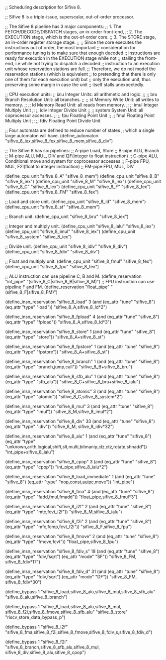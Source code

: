 ;; Scheduling description for Sifive 8.

;; Sifive 8 is a triple-issue, superscalar, out-of-order processor.

;; The Sifive 8 pipeline has 3 major components:
;;  1. The FETCH/DECODE/DISPATCH stages, an in-order front-end,
;;  2. The EXECUTION stage, which is the out-of-order core.
;;  3. The STORE stage, an in-order register storage stage.
;;
;; Since the core executes the instructions out of order, the most important
;; consideration for performance tuning is to make sure that enough decoded
;; instructions are ready for execution in the EXECUTION stage while not
;; stalling the front-end, i.e while not trying to dispatch a decoded
;; instruction to an execution unit whose reservation stations are full.
;; Therefore, we do not model the reservation stations (which is equivalent
;; to pretending that there is only one of them for each execution unit) but
;; only the execution unit, thus preserving some margin in case the unit
;; itself stalls unexpectedly.

;; CPU execution units:
;; ialu            Integer Units: all arithmetic and logic.
;;
;; bru             Branch Resolution Unit: all branches.
;;
;; st              Memory Write Unit: all writes to memory.
;;
;; ld              Memory Read Unit: all reads from memory.
;;
;; imul            Integer Multiply Unit
;;
;; idiv            Integer Divide Unit
;;
;; system          System Unit: all coprocessor accesses.
;;
;; fpu             Floating Point Unit
;;
;; fmul            Floating Point Multiply Unit
;;
;; fdiv            Floating Point Divide Unit

;; Four automata are defined to reduce number of states
;; which a single large automaton will have.
(define_automaton "sifive_8_iex,sifive_8_fex,sifive_8_mem,sifive_8_div")

;; The Sifive 8 has six pipelines:
;; A-pipe       Load, Store
;; B-pipe       ALU, Branch
;; M-pipe       ALU, MUL, DIV and I2F(integer to float instruction)
;; C-pipe       ALU, Conditional move and system for coprocessor accesses
;; F-pipe       FPU, MUL, F2I(float to integer instruction)
;; FM-pipe      FPU, MUL, DIV

(define_cpu_unit "sifive_8_A" "sifive_8_mem")
(define_cpu_unit "sifive_8_B" "sifive_8_iex")
(define_cpu_unit "sifive_8_M" "sifive_8_iex")
(define_cpu_unit "sifive_8_C" "sifive_8_iex")
(define_cpu_unit "sifive_8_F" "sifive_8_fex")
(define_cpu_unit "sifive_8_FM" "sifive_8_fex")

;; Load and store unit.
(define_cpu_unit "sifive_8_ld" "sifive_8_mem")
(define_cpu_unit "sifive_8_st" "sifive_8_mem")

;; Branch unit.
(define_cpu_unit "sifive_8_bru" "sifive_8_iex")

;; Integer and multiply unit.
(define_cpu_unit "sifive_8_ialu" "sifive_8_iex")
(define_cpu_unit "sifive_8_imul" "sifive_8_iex")
(define_cpu_unit "sifive_8_system" "sifive_8_iex")

;; Divide unit.
(define_cpu_unit "sifive_8_idiv" "sifive_8_div")
(define_cpu_unit "sifive_8_fdiv" "sifive_8_div")

;; Float and multiply unit.
(define_cpu_unit "sifive_8_fmul" "sifive_8_fex")
(define_cpu_unit "sifive_8_fpu" "sifive_8_fex")

;; ALU instruction can use pipeline C, B and M.
(define_reservation "int_pipe" "(sifive_8_C|sifive_8_B|sifive_8_M)")
;; FPU instruction can use pipeline F and FM.
(define_reservation "float_pipe" "(sifive_8_F|sifive_8_FM)")

(define_insn_reservation "sifive_8_load" 3
  (and (eq_attr "tune" "sifive_8")
       (eq_attr "type" "load"))
  "sifive_8_A,sifive_8_ld*2")

(define_insn_reservation "sifive_8_fpload" 4
  (and (eq_attr "tune" "sifive_8")
       (eq_attr "type" "fpload"))
  "sifive_8_A,sifive_8_ld*3")

(define_insn_reservation "sifive_8_store" 1
  (and (eq_attr "tune" "sifive_8")
       (eq_attr "type" "store"))
  "sifive_8_A+sifive_8_st")

(define_insn_reservation "sifive_8_fpstore" 1
  (and (eq_attr "tune" "sifive_8")
       (eq_attr "type" "fpstore"))
  "sifive_8_A+sifive_8_st")

(define_insn_reservation "sifive_8_branch" 1
  (and (eq_attr "tune" "sifive_8")
       (eq_attr "type" "branch,jump,call"))
  "sifive_8_B+sifive_8_bru")

(define_insn_reservation "sifive_8_sfb_alu" 1
  (and (eq_attr "tune" "sifive_8")
       (eq_attr "type" "sfb_alu"))
  "sifive_8_C+sifive_8_bru+sifive_8_ialu")

(define_insn_reservation "sifive_8_atomic" 3
  (and (eq_attr "tune" "sifive_8")
       (eq_attr "type" "atomic"))
  "sifive_8_C,sifive_8_system*2")

(define_insn_reservation "sifive_8_mul" 3
  (and (eq_attr "tune" "sifive_8")
       (eq_attr "type" "imul"))
  "sifive_8_M,sifive_8_imul*2")

(define_insn_reservation "sifive_8_div" 33
  (and (eq_attr "tune" "sifive_8")
       (eq_attr "type" "idiv"))
  "sifive_8_M, sifive_8_idiv*32")

(define_insn_reservation "sifive_8_alu" 1
  (and (eq_attr "tune" "sifive_8")
       (eq_attr "type" "unknown,arith,logical,shift,slt,multi,bitmanip,clz,ctz,rotate,shnadd"))
  "int_pipe+sifive_8_ialu")

(define_insn_reservation "sifive_8_cpop" 3
  (and (eq_attr "tune" "sifive_8")
       (eq_attr "type" "cpop"))
  "int_pipe,sifive_8_ialu*2")

(define_insn_reservation "sifive_8_load_immediate" 1
  (and (eq_attr "tune" "sifive_8")
       (eq_attr "type" "nop,const,auipc,move"))
  "int_pipe")

(define_insn_reservation "sifive_8_fma" 4
  (and (eq_attr "tune" "sifive_8")
       (eq_attr "type" "fadd,fmul,fmadd"))
  "float_pipe,sifive_8_fmul*3")

(define_insn_reservation "sifive_8_i2f" 2
  (and (eq_attr "tune" "sifive_8")
       (eq_attr "type" "mtc,fcvt_i2f"))
  "sifive_8_M,sifive_8_ialu")

(define_insn_reservation "sifive_8_f2i" 2
  (and (eq_attr "tune" "sifive_8")
       (eq_attr "type" "mfc,fcmp,fcvt_f2i"))
  "sifive_8_F,sifive_8_fpu")

(define_insn_reservation "sifive_8_fmove" 2
  (and (eq_attr "tune" "sifive_8")
       (eq_attr "type" "fmove,fcvt"))
  "float_pipe,sifive_8_fpu")

(define_insn_reservation "sifive_8_fdiv_s" 18
  (and (eq_attr "tune" "sifive_8")
       (eq_attr "type" "fdiv,fsqrt")
       (eq_attr "mode" "SF"))
  "sifive_8_FM, sifive_8_fdiv*17")

(define_insn_reservation "sifive_8_fdiv_d" 31
  (and (eq_attr "tune" "sifive_8")
       (eq_attr "type" "fdiv,fsqrt")
       (eq_attr "mode" "DF"))
  "sifive_8_FM, sifive_8_fdiv*30")

(define_bypass 1 "sifive_8_load,sifive_8_alu,sifive_8_mul,sifive_8_sfb_alu"
  "sifive_8_alu,sifive_8_branch")

(define_bypass 1 "sifive_8_load,sifive_8_alu,sifive_8_mul,
                  sifive_8_f2i,sifive_8_fmove,sifive_8_sfb_alu"
  "sifive_8_store" "riscv_store_data_bypass_p")

(define_bypass 1 "sifive_8_i2f"
  "sifive_8_fma,sifive_8_f2i,sifive_8_fmove,sifive_8_fdiv_s,sifive_8_fdiv_d")

(define_bypass 1 "sifive_8_f2i"
  "sifive_8_branch,sifive_8_sfb_alu,sifive_8_mul,
   sifive_8_div,sifive_8_alu,sifive_8_cpop")
